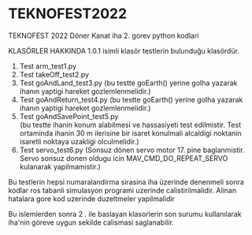 # TEKNOFEST2022
TEKNOFEST 2022 Döner Kanat iha 2. gorev python kodlari

KLASÖRLER HAKKINDA
1.0.1 isimli klasör testlerin bulunduğu klasördür. 

1. Test arm_test1.py
2. Test takeOff_test2.py
3. Test goAndLand_test3.py
    (bu testte goEarth() yerine goIha yazarak ihanın yaptigi hareket gozlemlenmelidir.)
4. Test goAndReturn_test4.py 
    (bu testte goEarth() yerine goIha yazarak ihanın yaptigi hareket gozlemlenmelidir.)
5. Test goAndSavePoint_test5.py   
    (bu testte ihanin konum alabilmesi ve hassasiyeti test edilmistir. Test ortaminda ihanin 30 m ilerisine bir isaret konulmali alcaldigi noktanin isaretli noktaya    uzakligi olculmelidir.)
6. Test servo_test6.py (Sonsuz dönen servo motor 17. pine baglanmistir. Servo sonsuz donen oldugu icin MAV_CMD_DO_REPEAT_SERVO kulanarak yapilmamistir.)

Bu testlerin hepsi numaralandirma sirasina iha üzerinde denenmeli sonra kodlar ros tabanli simulasyon programi uzerinde calistirilmalidir.
Alinan hatalara gore kod uzerinde duzeltmeler yapilmalidir

Bu islemlerden sonra 2 . ile baslayan klasorlerin son surumu kullanılarak iha'nin göreve uygun sekilde calismasi saglanabilir.
